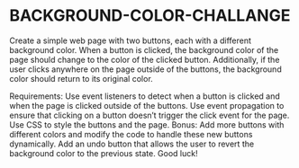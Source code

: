 # BACKGROUND-COLOR-CHALLANGE
Create a simple web page with two buttons, each with a different background color. When a button is clicked, the background color of the page should change to the color of the clicked button. Additionally, if the user clicks anywhere on the page outside of the buttons, the background color should return to its original color.

Requirements:
Use event listeners to detect when a button is clicked and when the page is clicked outside of the buttons.
Use event propagation to ensure that clicking on a button doesn’t trigger the click event for the page.
Use CSS to style the buttons and the page.
Bonus:
Add more buttons with different colors and modify the code to handle these new buttons dynamically.
Add an undo button that allows the user to revert the background color to the previous state.
Good luck!
